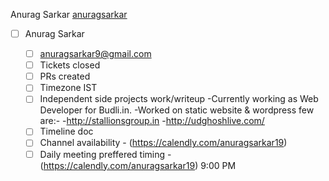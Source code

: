 Anurag Sarkar [anuragsarkar](https://github.com/anuragsarkar/Internship/new/intern)
- [ ] Anurag Sarkar

     - [ ] anuragsarkar9@gmail.com
     - [ ] Tickets closed
     - [ ] PRs created
     - [ ] Timezone
            IST
     - [ ] Independent side projects work/writeup
            -Currently working as Web Developer for Budli.in.
            -Worked on static website & wordpress few are:- 
               -http://stallionsgroup.in
               -http://udghoshlive.com/
     - [ ] Timeline doc
     - [ ] Channel availability 
            - (https://calendly.com/anuragsarkar19)
     - [ ] Daily meeting preffered timing
            - (https://calendly.com/anuragsarkar19) 9:00 PM
